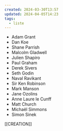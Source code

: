 ```yaml
---
created: 2024-03-30T13:57
updated: 2024-04-05T14:23
tags:
  - liste
---
```

- Adam Grant
- Dan Koe
- Shane Parrish
- Malcolm Gladwell
- Julien Shapiro
- Paul Graham
- Derek Sivers
- Seth Godin
- Naval Ravikant
- Sir Ken Robinson
- Mark Manson
- Jane Ozolins
- Anne Laure le Cunff
- Matt Church
- Michaël Simmons
- Simon Sinek

[[CREATION]]
